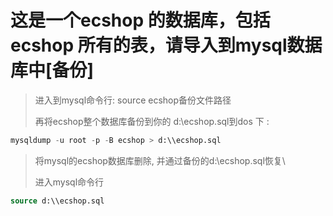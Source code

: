 # 这是一个ecshop 的数据库，包括ecshop 所有的表，请导入到mysql数据库中[备份]
> 进入到mysql命令行: source ecshop备份文件路径
> 
> 再将ecshop整个数据库备份到你的 d:\\ecshop.sql到dos 下 : 
>
``` sql 
mysqldump -u root -p -B ecshop > d:\\ecshop.sql
```

> 将mysql的ecshop数据库删除, 并通过备份的d:\\ecshop.sql恢复\
>
> 进入mysql命令行
>
``` sql 
source d:\\ecshop.sql
``` 